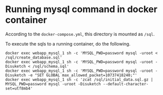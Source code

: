 # Running mysql command in docker container

According to the `docker-compose.yml`, this directory is mounted as `/sql`.

To execute the sqls to a running container, do the following.

```
docker exec webapp_mysql_1 sh -c 'MYSQL_PWD=password mysql -uroot < /sql/create_database.sql'
docker exec webapp_mysql_1 sh -c 'MYSQL_PWD=password mysql -uroot -Disuketch < /sql/schema.sql'
docker exec webapp_mysql_1 sh -c 'MYSQL_PWD=password mysql -uroot -Disuketch -e "SET GLOBAL max_allowed_packet=10737418240;"'
docker exec webapp_mysql_1 sh -c 'zcat /sql/initial_data.sql.gz | MYSQL_PWD=password mysql -uroot -Disuketch --default-character-set=utf8mb4'
```
